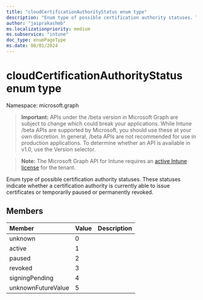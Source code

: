 ```yaml
---
title: "cloudCertificationAuthorityStatus enum type"
description: "Enum type of possible certification authority statuses. These statuses indicate whether a certification authority is currently able to issue certificates or temporarily paused or permanently revoked."
author: "jaiprakashmb"
ms.localizationpriority: medium
ms.subservice: "intune"
doc_type: enumPageType
ms.date: 08/01/2024
---
```


# cloudCertificationAuthorityStatus enum type

Namespace: microsoft.graph

> **Important:** APIs under the /beta version in Microsoft Graph are subject to change which could break your applications. While Intune /beta APIs are supported by Microsoft, you should use these at your own discretion. In general, /beta APIs are not recommended for use in production applications. To determine whether an API is available in v1.0, use the Version selector.

> **Note:** The Microsoft Graph API for Intune requires an [active Intune license](https://go.microsoft.com/fwlink/?linkid=839381) for the tenant.

Enum type of possible certification authority statuses. These statuses indicate whether a certification authority is currently able to issue certificates or temporarily paused or permanently revoked.

## Members
|Member|Value|Description|
|:---|:---|:---|
|unknown|0||
|active|1||
|paused|2||
|revoked|3||
|signingPending|4||
|unknownFutureValue|5||